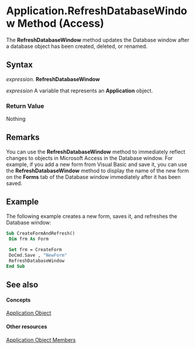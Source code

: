
# Application.RefreshDatabaseWindow Method (Access)

The  **RefreshDatabaseWindow** method updates the Database window after a database object has been created, deleted, or renamed.


## Syntax

 _expression_. **RefreshDatabaseWindow**

 _expression_ A variable that represents an **Application** object.


### Return Value

Nothing


## Remarks

You can use the  **RefreshDatabaseWindow** method to immediately reflect changes to objects in Microsoft Access in the Database window. For example, if you add a new form from Visual Basic and save it, you can use the **RefreshDatabaseWindow** method to display the name of the new form on the **Forms** tab of the Database window immediately after it has been saved.


## Example

The following example creates a new form, saves it, and refreshes the Database window:


```vb
Sub CreateFormAndRefresh() 
 Dim frm As Form 
 
 Set frm = CreateForm 
 DoCmd.Save , "NewForm" 
 RefreshDatabaseWindow 
End Sub
```


## See also


#### Concepts


[Application Object](aefb0713-97e6-e2c7-e530-8fd2e1316a55.md)
#### Other resources


[Application Object Members](3ab5276c-d52a-72a9-244c-ec92ead48811.md)
